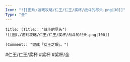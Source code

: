 ```yaml
---
Icon: "![[图片/游戏攻略/仁王/仁王/奖杯/战斗的尽头.png|30]]"
Type: "金"
---
```

```ad-common-gold-trophy
title: (Title:: "战斗的尽头")
![[图片/游戏攻略/仁王/仁王/奖杯/战斗的尽头.png|100]]

(Comment:: "完成「女王之眼」。")
```

#仁王/仁王/奖杯 #奖杯 #奖杯/金
